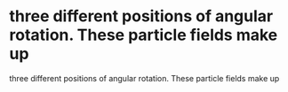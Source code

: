 # three different positions of angular rotation. These particle fields make up

three different positions of angular rotation. These particle fields make up